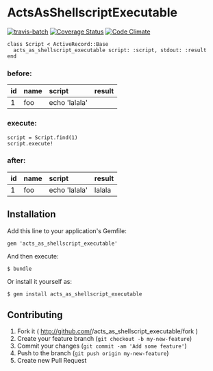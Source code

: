 # ActsAsShellscriptExecutable

[![travis-batch](https://travis-ci.org/hoshinotsuyoshi/acts_as_shellscript_executable.svg)](https://travis-ci.org/hoshinotsuyoshi/acts_as_shellscript_executable)
[![Coverage Status](https://coveralls.io/repos/hoshinotsuyoshi/acts_as_shellscript_executable/badge.png)](https://coveralls.io/r/hoshinotsuyoshi/acts_as_shellscript_executable)
[![Code Climate](https://codeclimate.com/github/hoshinotsuyoshi/acts_as_shellscript_executable/badges/gpa.svg)](https://codeclimate.com/github/hoshinotsuyoshi/acts_as_shellscript_executable)


    class Script < ActiveRecord::Base
      acts_as_shellscript_executable script: :script, stdout: :result
    end

### before:

| id  | name  | script | result |
| :------|:------ |:---------------|:-----|
| 1  | foo   | echo 'lalala' |  |


### execute:

    script = Script.find(1)
    script.execute!

### after:
    
| id  | name  | script | result |
| :------|:------ |:---------------|:-----|
| 1  | foo   | echo 'lalala' | lalala |

## Installation

Add this line to your application's Gemfile:

    gem 'acts_as_shellscript_executable'

And then execute:

    $ bundle

Or install it yourself as:

    $ gem install acts_as_shellscript_executable

## Contributing

1. Fork it ( http://github.com/<my-github-username>/acts_as_shellscript_executable/fork )
2. Create your feature branch (`git checkout -b my-new-feature`)
3. Commit your changes (`git commit -am 'Add some feature'`)
4. Push to the branch (`git push origin my-new-feature`)
5. Create new Pull Request
